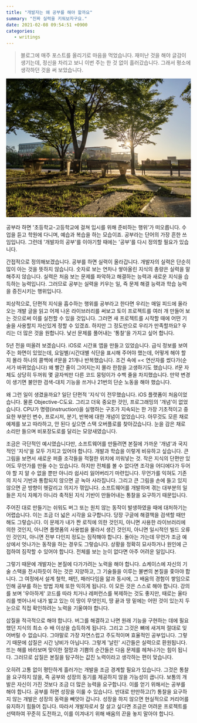 ```yaml
---
title: "개발자는 왜 공부를 해야 할까요"
summary: "진짜 실력을 키워보자구요."
date: 2021-02-08 09:54:51 +0900
categories:
   - writings
---
```


> 블로그에 매주 포스트를 올리기로 마음을 먹었습니다. 재미난 것을 해야 글감이 생기는데, 정신을 차리고 보니 이번 주는 한 것 없이 흘러갔습니다. 그래서 평소에 생각하던 것을 써 보았습니다.

![campus-grass.jpg](/assets/images/VodC461.jpg)

공부라 하면 '초등학교-고등학교에 걸쳐 입시를 위해 준비하는 행위'가 떠오릅니다. 수업을 듣고 학원에 다니며, 예습과 복습을 하는 모습이죠. 공부라는 단어의 가장 흔한 쓰임입니다. 그런데 '개발자의 공부'를 이야기할 때에는 '공부'를 다시 정의할 필요가 있습니다.

간접적으로 정의해보겠습니다. 공부를 하면 실력이 올라갑니다. 개발자의 실력은 단순히 많이 아는 것을 뜻하지 않습니다. 숫자로 보는 연차나 쌓아올린 지식의 총량은 실력을 말해주지 않습니다. 실력은 처음 보는 문제를 파악하고 해결하는 능력과 새로운 지식을 습득하는 능력입니다. 그러므로 공부는 실력을 키우는 일, 즉 문제 해결 능력과 학습 능력을 증진시키는 행위입니다.

피상적으로, 단편적 지식을 흡수하는 행위를 공부라고 한다면 우리는 매일 피드에 올라오는 개발 글을 읽고 어제 나온 라이브러리를 써보고 토이 프로젝트를 여러 개 만들어 보는 것으로써 이를 실천할 수 있을 것입니다. 그러면 새 프로젝트를 시작할 때에 어떤 기술을 사용할지 자신있게 정할 수 있겠죠. 하지만 그 정도만으로 우리가 만족할까요? 우리는 더 많은 것을 원합니다. 낯선 문제를 풀어내는 '통찰'을 가지고 싶어 합니다.

5년 전을 떠올려 보겠습니다. iOS로 시간표 앱을 만들고 있었습니다. 급식 정보를 보여주는 화면이 있었는데, 요일별/시간대별 식단을 표시해 주어야 했는데, 어떻게 해야 할 지 몰라 하나의 콜백에 if문을 21개나 반복했습니다. 조건 속에 =< 연산자를 썼다가(순서가 바뀌었습니다) 왜 빨간 줄이 그어지는지 몰라 한참을 고생하기도 했습니다. if문 자체도 상당히 두꺼워 몇 글자씩만 다른 코드 뭉텅이가 수백 줄을 차지했습니다. 만약 변경이 생기면 불안한 검색-대치 기능을 쓰거나 21번의 단순 노동을 해야 했습니다.

왜 그런 일이 생겼을까요? 일단 단편적 '지식'이 전무했습니다. iOS 플랫폼이 처음이었습니다. 물론 Objective-C도요. 그리고 더욱 중요한 것인, 프로그래밍의 '개념'이 없었습니다. CPU가 명령(instruction)을 실행하는 구조가 지속되는 한 가장 기초적이고 중요한 부분인 변수, 프로시저, 분기, 반복에 대한 개념이 없었습니다. 아무것도 모른 채로 예제를 보고 따라하고, 안 된다 싶으면 스택 오버플로를 찾아갔습니다. 눈을 감은 채로 소리만 들으며 비포장도로를 달리는 모양새였습니다.

조금은 극단적인 예시였습니다만, 소프트웨어를 만들려면 본질에 가까운 '개념'과 국지적인 '지식'을 모두 가지고 있어야 합니다. 개발과 학습을 이렇게 비유하고 싶습니다. 큰 그림을 보면서 새로운 퍼즐 조각들을 적절한 위치에 끼워넣는 것. 작은 지식의 단편만 있어도 무언가를 만들 수는 있습니다. 하지만 전체를 볼 수 없다면 조각을 어디에다가 두어야 할 지 알 수 없을 뿐만 아니라 쉽사리 잃어버리기 마련입니다. 무언가를 익혀도 기존의 지식 기반과 통합되지 않으면 곧 녹아 사라집니다. 그리고 큰 그림을 손에 들고 있지 않으면 곧 방향이 헷갈리고 의지가 꺾입니다. 소프트웨어를 개발하며 겪는 대부분의 일들은 지식 자체가 아니라 축적된 지식 기반이 만들어내는 통찰을 요구하기 때문입니다.

주어진 대로 만들기는 쉬워도 버그 또는 원치 않는 동작이 발생하였을 때에 대처하기는 어렵습니다. 이는 조금 더 넓은 시각을 요구합니다. 당장 구글에 해결책을 검색할 때만 해도 그렇습니다. 이 문제가 내가 짠 로직에 의한 것인지, 아니면 사용한 라이브러리에 의한 것인지, 아니면 플랫폼의 사용법을 몰라서 생긴 것인지, 아니면 일시적인 빌드 오류인 것인지, 아니면 전부 다인지 정도는 짐작해야 합니다. 돌아는 가는데 무언가 조금 예상에서 엇나가는 동작을 하는 경우도 그렇습니다. 상황을 정확히 묘사하거나 원인에 근접하여 짐작할 수 있어야 합니다. 전체를 보는 눈이 없다면 아주 어려운 일입니다.

그렇기 때문에 개발자는 본질에 다가가려는 노력을 해야 합니다. 쇼케이스에 자신의 기술 스택을 전시하듯이 하는 것은 지양하고, 그 기술들을 이루는 불변의 본질을 좇아야 합니다. 그 여정에서 설계 철학, 패턴, 패러다임을 앎과 동시에, 그 배움의 경험이 쌓임으로 인해 공부를 하는 방법 자체 또한 익히게 됩니다. 이 모든 것은 스스로 해야 합니다. 강의를 보며 '우아하게' 코드를 따라 치거나 레퍼런스를 복제하는 것도 좋지만, 때로는 울타리를 벗어나서 내가 밟고 있는 이 땅이 무엇인지, 땅 끝과 땅 밑에는 어떤 것이 있는지 두 눈으로 직접 확인하려는 노력을 기울여야 합니다.

삽질을 적극적으로 해야 합니다. 버그를 해결하고 나면 원래 기능을 구현하는 데에 필요했던 지식의 최소 수 배 이상을 습득하게 됩니다. 그리고 그것은 뼈에 새겨져 절대로 잊어버릴 수 없습니다. 그야말로 가장 자연스럽고 주도적이며 효율적인 공부입니다. 그렇기 때문에 삽질은 시간 낭비가 아닙니다. 그렇게 '날린' 시간들은 실력으로 환원됩니다. 뜨는 해를 바라보며 맞이한 절망과 기쁨의 순간들은 다음 문제를 헤쳐나가는 힘이 됩니다. 그러므로 삽질은 본질을 탐구하는 값진 노력이라고 생각하는 편이 맞습니다.

오히려 고통 없이 평탄하게 흘러가는 개발을 조금 경계할 필요가 있습니다. 그것은 통찰을 요구하지 않을, 즉 공부와 성장의 동기를 제공하지 않을 가능성이 큽니다. 보통의 개발은 자신이 가진 것보다 조금 더 많은 능력을 요구합니다. 이를 얻기 위해서는 공부를 해야 합니다. 공부를 하면 성장을 이룰 수 있습니다. 반대로 만만하고(?) 통찰을 요구하지 않는 개발은 성장의 동력을 빼앗아 갑니다. 성장을 하지 않으면 현실적으로 커리어를 유지하기 힘들어 집니다. 따라서 개발자로서 잘 살고 싶다면 조금은 어려운 프로젝트를 선택하여 꾸준히 도전하고, 이를 이겨내기 위해 배움의 끈을 놓지 말아야 합니다.
